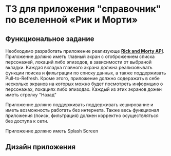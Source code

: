 <h1>ТЗ для приложения "справочник" по вселенной «Рик и Морти»</h1>

<h2>Функциональное задание</h2>
<p>Необходимо разработать приложение реализующе <a href="https://rickandmortyapi.com/"><b>Rick and Morty API</b></a>.
Приложение должно иметь главный экран с отоброжением списка персонажей, локаций либо эпизодов, в зависимости от выбраной вкладки.
Каждая вкладка главного экрана должна реализовывать функции поиска и фильтрации по списку данных, а также поддерживать  Pull-to-Refresh.
Кроме этого, приложение должно содеражать в себе несколько  экранов на которых можно будет посмотреть информцию о персонажах, локациях либо эпизодах.
Каждый из этих экранов дожен иметь стрелку "Назад"</p>
<p>Приложение должно поддерживать поддерживать кеширование и иметь возможность работать без интернета. Также весь функционал приложения (поиск, фильтрация)
должен корректно осуществляться без доступа к сети.</p>
<p>Приложение должно иметь Splash Screen</p>

<h2>Дизайн приложения</h2>
